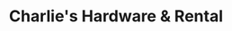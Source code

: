 ---
title: "Charlie's Hardware & Rental"
url: /mosinee/charlies-hardware-and-rental/
shop: hardware
---